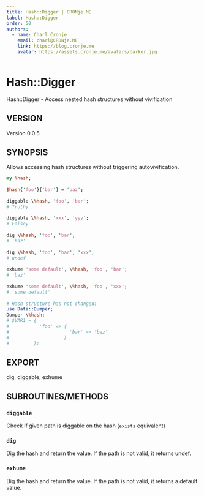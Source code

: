 ```yaml
---
title: Hash::Digger | CRONje.ME
label: Hash::Digger
order: 50
authors:
  - name: Charl Cronje
    email: charl@CRONje.ME
    link: https://blog.cronje.me
    avatar: https://assets.cronje.me/avatars/darker.jpg
---
```



# Hash::Digger

Hash::Digger - Access nested hash structures without vivification

## VERSION

Version 0.0.5

## SYNOPSIS

Allows accessing hash structures without triggering autovivification.

```perl
my %hash;
 
$hash{'foo'}{'bar'} = 'baz';
 
diggable \%hash, 'foo', 'bar';
# Truthy
 
diggable \%hash, 'xxx', 'yyy';
# Falsey
 
dig \%hash, 'foo', 'bar';
# 'baz'
 
dig \%hash, 'foo', 'bar', 'xxx';
# undef
 
exhume 'some default', \%hash, 'foo', 'bar';
# 'baz'
 
exhume 'some default', \%hash, 'foo', 'xxx';
# 'some default'
 
# Hash structure has not changed:
use Data::Dumper;
Dumper \%hash;
# $VAR1 = {
#           'foo' => {
#                      'bar' => 'baz'
#                    }
#         };
```

## EXPORT

dig, diggable, exhume

## SUBROUTINES/METHODS

### `diggable`

Check if given path is diggable on the hash (`exists` equivalent)

### `dig`

Dig the hash and return the value. If the path is not valid, it returns undef.

### `exhume`

Dig the hash and return the value. If the path is not valid, it returns a default value.